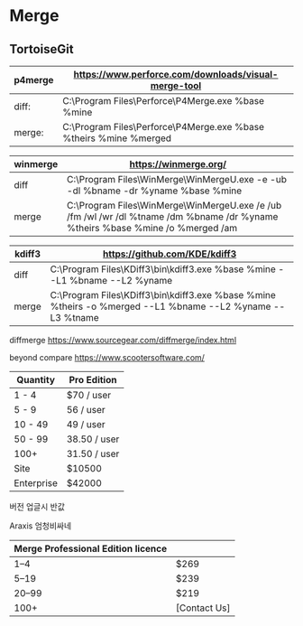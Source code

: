 # Merge


## TortoiseGit

| p4merge | https://www.perforce.com/downloads/visual-merge-tool              |
| ------- | ----------------------------------------------------------------- |
| diff:   | C:\Program Files\Perforce\P4Merge.exe %base %mine                 |
| merge:  | C:\Program Files\Perforce\P4Merge.exe %base %theirs %mine %merged |

| winmerge | https://winmerge.org/                                                                                                           |
| -------- | ------------------------------------------------------------------------------------------------------------------------------- |
| diff     | C:\Program Files\WinMerge\WinMergeU.exe -e -ub -dl %bname -dr %yname %base %mine                                                |
| merge    | C:\Program Files\WinMerge\WinMergeU.exe /e /ub /fm /wl /wr /dl %tname /dm %bname /dr %yname  %theirs %base %mine /o %merged /am |

| kdiff3 | https://github.com/KDE/kdiff3                                                                             |
| ------ | --------------------------------------------------------------------------------------------------------- |
| diff   | C:\Program Files\KDiff3\bin\kdiff3.exe %base %mine --L1 %bname --L2 %yname                                |
| merge  | C:\Program Files\KDiff3\bin\kdiff3.exe %base %mine %theirs -o %merged --L1 %bname --L2 %yname --L3 %tname |


diffmerge https://www.sourcegear.com/diffmerge/index.html

beyond compare https://www.scootersoftware.com/


| Quantity   | Pro Edition  |
| ---------- | ------------ |
| 1 - 4      | $70 / user   |
| 5 - 9      | 56 / user    |
| 10 - 49    | 49 / user    |
| 50 - 99    | 38.50 / user |
| 100+       | 31.50 / user |
| Site       | $10500       |
| Enterprise | $42000       |
버전 업글시 반값


Araxis 엄청비싸네

| Merge Professional Edition licence |              |
| ---------------------------------- | ------------ |
| 1–4                                | $269         |
| 5–19                               | $239         |
| 20–99                              | $219         |
| 100+                               | [Contact Us] |
